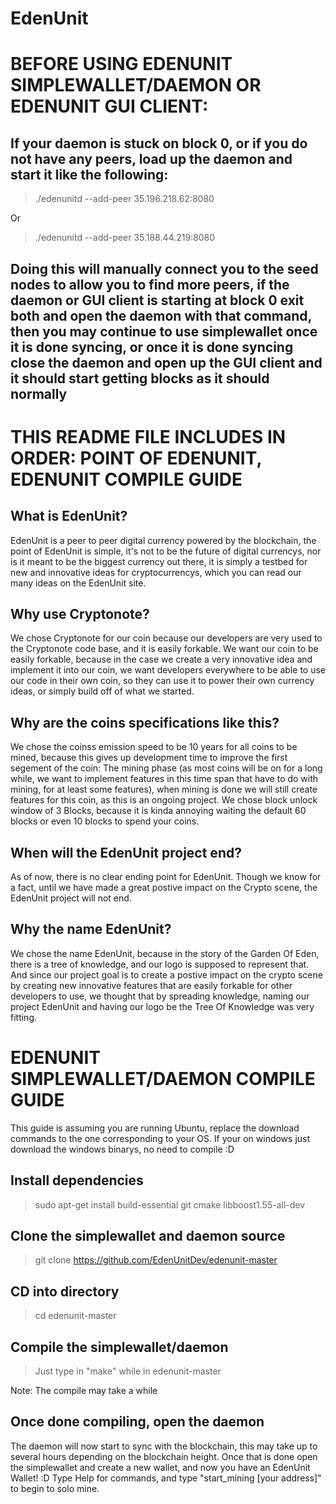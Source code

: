 # EdenUnit

# BEFORE USING EDENUNIT SIMPLEWALLET/DAEMON OR EDENUNIT GUI CLIENT:
## If your daemon is stuck on block 0, or if you do not have any peers, load up the daemon and start it like the following:
> ./edenunitd --add-peer 35.196.218.62:8080

Or

> ./edenunitd --add-peer 35.188.44.219:8080
## Doing this will manually connect you to the seed nodes to allow you to find more peers, if the daemon or GUI client is starting at block 0 exit both and open the daemon with that command, then you may continue to use simplewallet once it is done syncing, or once it is done syncing close the daemon and open up the GUI client and it should start getting blocks as it should normally

# THIS README FILE INCLUDES IN ORDER: POINT OF EDENUNIT, EDENUNIT COMPILE GUIDE

## What is EdenUnit?

EdenUnit is a peer to peer digital currency powered by the blockchain, the point of EdenUnit is simple, it's not to be the future
of digital currencys, nor is it meant to be the biggest currency out there, it is simply a testbed for new and innovative ideas for
cryptocurrencys, which you can read our many ideas on the EdenUnit site.

## Why use Cryptonote?

We chose Cryptonote for our coin because our developers are very used to the Cryptonote code base, and it is easily forkable. We want our coin to be easily forkable, because in the case we create a very innovative idea and implement it into our coin, we want developers everywhere to be able to use our code in their own coin, so they can use it to power their own currency ideas, or simply build off of what we started.

## Why are the coins specifications like this?

We chose the coinss emission speed to be 10 years for all coins to be mined, because this gives up development time to improve the first segement of the coin: The mining phase (as most coins will be on for a long while, we want to implement features in this time span that have to do with mining, for at least some features), when mining is done we will still create features for this coin, as this is an ongoing project. We chose block unlock window of 3 Blocks, because it is kinda annoying waiting the default 60 blocks or even 10 blocks to spend your coins.

## When will the EdenUnit project end?

As of now, there is no clear ending point for EdenUnit. Though we know for a fact, until we have made a great postive impact on the Crypto scene, the EdenUnit project will not end.

## Why the name EdenUnit?

We chose the name EdenUnit, because in the story of the Garden Of Eden, there is a tree of knowledge, and our logo is supposed to represent that. And since our project goal is to create a postive impact on the crypto scene by creating new innovative features that are easily forkable for other developers to use, we thought that by spreading knowledge, naming our project EdenUnit and having our logo be the Tree Of Knowledge was very fitting.











# EDENUNIT SIMPLEWALLET/DAEMON COMPILE GUIDE

This guide is assuming you are running Ubuntu, replace the download commands to the one corresponding to your OS.
If your on windows just download the windows binarys, no need to compile :D

## Install dependencies

> sudo apt-get install build-essential git cmake libboost1.55-all-dev

## Clone the simplewallet and daemon source

> git clone https://github.com/EdenUnitDev/edenunit-master

## CD into directory

> cd edenunit-master

## Compile the simplewallet/daemon

> Just type in "make" while in edenunit-master

Note: The compile may take a while

## Once done compiling, open the daemon

The daemon will now start to sync with the blockchain, this may take up to several hours depending on the blockchain height.
Once that is done open the simplewallet and create a new wallet, and now you have an EdenUnit Wallet! :D 
Type Help for commands, and type "start_mining [your address]" to begin to solo mine.

